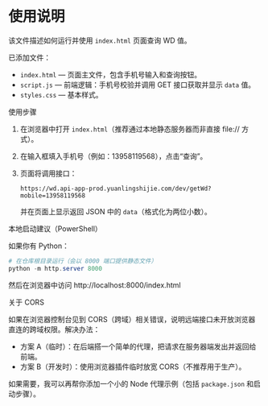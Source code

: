 # 使用说明

该文件描述如何运行并使用 `index.html` 页面查询 WD 值。

已添加文件：

- `index.html` — 页面主文件，包含手机号输入和查询按钮。
- `script.js` — 前端逻辑：手机号校验并调用 GET 接口获取并显示 `data` 值。
- `styles.css` — 基本样式。

使用步骤

1. 在浏览器中打开 `index.html`（推荐通过本地静态服务器而非直接 file:// 方式）。

2. 在输入框填入手机号（例如：13958119568），点击“查询”。

3. 页面将调用接口：

   `https://wd.api-app-prod.yuanlingshijie.com/dev/getWd?mobile=13958119568`

   并在页面上显示返回 JSON 中的 `data`（格式化为两位小数）。

本地启动建议（PowerShell）

如果你有 Python：

```powershell
# 在仓库根目录运行（会以 8000 端口提供静态文件）
python -m http.server 8000
```

然后在浏览器中访问 http://localhost:8000/index.html

关于 CORS

如果在浏览器控制台见到 CORS（跨域）相关错误，说明远端接口未开放浏览器直连的跨域权限。解决办法：

- 方案 A（临时）：在后端搭一个简单的代理，把请求在服务器端发出并返回给前端。
- 方案 B（开发时）：使用浏览器插件临时放宽 CORS（不推荐用于生产）。

如果需要，我可以再帮你添加一个小的 Node 代理示例（包括 `package.json` 和启动步骤）。
